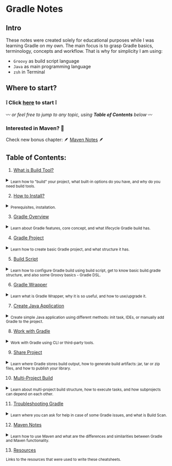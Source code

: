 # Gradle Notes

## Intro
These notes were created solely for educational purposes while I was learning Gradle on my own.
The main focus is to grasp Gradle basics, terminology, concepts and workflow. That is why for simplicity I am using:
- `Groovy` as build script language
- `Java` as main programming language
- `zsh` in Terminal

## Where to start?

### :grey_exclamation: Click [here](https://github.com/yanamlnk/gradle-notes/blob/main/contents/1-what-is-build-tool/README.md) to start :grey_exclamation:

:wavy_dash: *or feel free to jump to any topic, using **Table of Contents** below* :wavy_dash:

### Interested in Maven? :eyes: 
Check new bonus chapter: :feather: [Maven Notes](https://github.com/yanamlnk/gradle-notes/blob/main/contents/12-maven-notes/README.md) :feather:

## Table of Contents:
1. [What is Build Tool?](https://github.com/yanamlnk/gradle-notes/blob/main/contents/1-what-is-build-tool/README.md)
<details><summary><sub>Learn how to "build" your project, what built-in options do you have, and why do you need build tools.</sub></summary>
<p>

  - [How do you “build” your code?](https://github.com/yanamlnk/gradle-notes/blob/main/contents/1-what-is-build-tool/README.md#how-do-you-build-your-code)
  - [How do you compile and run your code?](https://github.com/yanamlnk/gradle-notes/blob/main/contents/1-what-is-build-tool/README.md#how-do-you-compile-and-run-your-code)
  - [Why do you need to use separate build tool?](https://github.com/yanamlnk/gradle-notes/blob/main/contents/1-what-is-build-tool/README.md#why-do-you-need-to-use-separate-build-tool)
  - [What build tools for Java exist?](https://github.com/yanamlnk/gradle-notes/blob/main/contents/1-what-is-build-tool/README.md#what-build-tools-for-java-exist)

</p>
</details>

2. [How to Install?](https://github.com/yanamlnk/gradle-notes/blob/main/contents/2-how-to-install/README.md)
<details><summary><sub>Prerequisites, installation.</sub></summary>
<p>

  - [Prerequisites](https://github.com/yanamlnk/gradle-notes/blob/main/contents/2-how-to-install/README.md#prerequisites)
  - [Installation](https://github.com/yanamlnk/gradle-notes/blob/main/contents/2-how-to-install/README.md#installation)
  - [How to check that Gradle is installed?](https://github.com/yanamlnk/gradle-notes/blob/main/contents/2-how-to-install/README.md#how-to-check-that-gradle-is-installed)
  - [When you don’t need installation?](https://github.com/yanamlnk/gradle-notes/blob/main/contents/2-how-to-install/README.md#when-you-dont-need-installation)

</p>
</details>

3. [Gradle Overview](https://github.com/yanamlnk/gradle-notes/blob/main/contents/3-gradle-overview/README.md)
<details><summary><sub>Learn about Gradle features, core concept, and what lifecycle Gradle build has.</sub></summary>
<p>

  - [Features](https://github.com/yanamlnk/gradle-notes/blob/main/contents/3-gradle-overview/README.md#features)
  - [Gradle core concepts](https://github.com/yanamlnk/gradle-notes/blob/main/contents/3-gradle-overview/README.md#gradle-core-concepts)
  - [Build Lifecycle](https://github.com/yanamlnk/gradle-notes/blob/main/contents/3-gradle-overview/README.md#build-lifecycle)

</p>
</details>

4. [Gradle Project](https://github.com/yanamlnk/gradle-notes/blob/main/contents/4-gradle-project/README.md)
<details><summary><sub>Learn how to create basic Gradle project, and what structure it has.</sub></summary>
<p>

  - [Basic project using gradle init command](https://github.com/yanamlnk/gradle-notes/blob/main/contents/4-gradle-project/README.md#basic-project-using-gradle-init-command)
  - [Basic structure](https://github.com/yanamlnk/gradle-notes/blob/main/contents/4-gradle-project/README.md#basic-structure)

</p>
</details>

5. [Build Script](https://github.com/yanamlnk/gradle-notes/blob/main/contents/5-build-script/README.md)
<details><summary><sub>Learn how to configure Gradle build using build script, get to know basic build.gradle structure, and also some Groovy basics - Gradle DSL.</sub></summary>
<p>

  - [build.gradle(.kts)](https://github.com/yanamlnk/gradle-notes/blob/main/contents/5-build-script/README.md#buildgradlekts)
    - [What can be added to the file?](https://github.com/yanamlnk/gradle-notes/blob/main/contents/5-build-script/README.md#what-can-be-added-to-the-file)
    - [plugins](https://github.com/yanamlnk/gradle-notes/blob/main/contents/5-build-script/README.md#plugins)
    - [metadata](https://github.com/yanamlnk/gradle-notes/blob/main/contents/5-build-script/README.md#metadata)
    - [repositories](https://github.com/yanamlnk/gradle-notes/blob/main/contents/5-build-script/README.md#repositories)
    - [dependencies](https://github.com/yanamlnk/gradle-notes/blob/main/contents/5-build-script/README.md#dependencies)
    - [tasks](https://github.com/yanamlnk/gradle-notes/blob/main/contents/5-build-script/README.md#tasks)
  - [Groovy basics](https://github.com/yanamlnk/gradle-notes/blob/main/contents/5-build-script/README.md#groovy-basics)

</p>
</details>

6. [Gradle Wrapper](https://github.com/yanamlnk/gradle-notes/blob/main/contents/6-gradle-wrapper/README.md)
<details><summary><sub>Learn what is Gradle Wrapper, why it is so useful, and how to use/upgrade it.</sub></summary>
<p>

  - [Executing tasks](https://github.com/yanamlnk/gradle-notes/blob/main/contents/6-gradle-wrapper/README.md#executing-tasks)
  - [Wrapper overview](https://github.com/yanamlnk/gradle-notes/blob/main/contents/6-gradle-wrapper/README.md#wrapper-overview)
  - [gradle vs gradlew](https://github.com/yanamlnk/gradle-notes/blob/main/contents/6-gradle-wrapper/README.md#gradle-vs-gradlew)
  - [Add Wrapper to the project](https://github.com/yanamlnk/gradle-notes/blob/main/contents/6-gradle-wrapper/README.md#add-wrapper-to-the-project)
  - [Upgrade version of Gradle using Wrapper](https://github.com/yanamlnk/gradle-notes/blob/main/contents/6-gradle-wrapper/README.md#upgrade-version-of-gradle-using-wrapper)

</p>
</details>

7. [Create Java Application](https://github.com/yanamlnk/gradle-notes/blob/main/contents/7-create-java-application/README.md)
<details><summary><sub>Create simple Java application using different methods: init task, IDEs, or manually add Gradle to the project.</sub></summary>
<p>

  - [init task](https://github.com/yanamlnk/gradle-notes/blob/main/contents/7-create-java-application/README.md#init-task)
  - [Manually adding Gradle](https://github.com/yanamlnk/gradle-notes/blob/main/contents/7-create-java-application/README.md#manually-adding-gradle)
  - [Use IDEs](https://github.com/yanamlnk/gradle-notes/blob/main/contents/7-create-java-application/README.md#use-ides)

</p>
</details>

8. [Work with Gradle](https://github.com/yanamlnk/gradle-notes/blob/main/contents/8-work-with-gradle/README.md)
<details><summary><sub>Work with Gradle using CLI or third-party tools.</sub></summary>
<p>

  - [Command-line interface](https://github.com/yanamlnk/gradle-notes/blob/main/contents/8-work-with-gradle/README.md#command-line-interface)
  - [Gradle & Supported Third-party Tools](https://github.com/yanamlnk/gradle-notes/blob/main/contents/8-work-with-gradle/README.md#gradle--supported-third-party-tools)

</p>
</details>

9. [Share Project](https://github.com/yanamlnk/gradle-notes/blob/main/contents/9-share-project/README.md)
<details><summary><sub>Learn where Gradle stores build output, how to generate build artifacts: jar, tar or zip files, and how to publish your library.</sub></summary>
<p>

  - [build directory](https://github.com/yanamlnk/gradle-notes/blob/main/contents/9-share-project/README.md#build-directory)
  - [Generate jar](https://github.com/yanamlnk/gradle-notes/blob/main/contents/9-share-project/README.md#generate-jar)
  - [Distribute application](https://github.com/yanamlnk/gradle-notes/blob/main/contents/9-share-project/README.md#distribute-application)
  - [Publish](https://github.com/yanamlnk/gradle-notes/blob/main/contents/9-share-project/README.md#publish)

</p>
</details>

10. [Multi-Project Build](https://github.com/yanamlnk/gradle-notes/blob/main/contents/10-multi-project-build/README.md)
<details><summary><sub>Learn about multi-project build structure, how to execute tasks, and how subprojects can depend on each other.</sub></summary>
<p>
  - [Structure](https://github.com/yanamlnk/gradle-notes/blob/main/contents/10-multi-project-build/README.md#structure)
  - [Declare dependencies between subprojects](https://github.com/yanamlnk/gradle-notes/blob/main/contents/10-multi-project-build/README.md#declare-dependencies-between-subprojects)
  - [Execute tasks](https://github.com/yanamlnk/gradle-notes/blob/main/contents/10-multi-project-build/README.md#execute-tasks)
  - [Sharing common configurations](https://github.com/yanamlnk/gradle-notes/blob/main/contents/10-multi-project-build/README.md#sharing-common-configurations)

</p>
</details>

11. [Troubleshooting Gradle](https://github.com/yanamlnk/gradle-notes/blob/main/contents/11-troubleshooting-gradle/README.md)
<details><summary><sub>Learn where you can ask for help in case of some Gradle issues, and what is Build Scan.</sub></summary>
<p>

  - [Places to ask](https://github.com/yanamlnk/gradle-notes/blob/main/contents/11-troubleshooting-gradle/README.md#places-to-ask)
  - [Troubleshooting docs](https://github.com/yanamlnk/gradle-notes/blob/main/contents/11-troubleshooting-gradle/README.md#troubleshooting-docs)
  - [Publish and share Build Scan](https://github.com/yanamlnk/gradle-notes/blob/main/contents/11-troubleshooting-gradle/README.md#publish-and-share-build-scan)

</p>
</details>

12. [Maven Notes](https://github.com/yanamlnk/gradle-notes/blob/main/contents/12-maven-notes/README.md)
<details><summary><sub>Learn how to use Maven and what are the differences and similarities between Gradle and Maven functionality.</sub></summary>
<p>
  
  - [Install Maven](https://github.com/yanamlnk/gradle-notes/blob/main/contents/12-maven-notes/README.md#install-maven)
  - [What is Maven](https://github.com/yanamlnk/gradle-notes/blob/main/contents/12-maven-notes/README.md#what-is-maven)
  - [Gradle vs Maven](https://github.com/yanamlnk/gradle-notes/blob/main/contents/12-maven-notes/README.md#gradle-vs-maven)
    - [Short overview](https://github.com/yanamlnk/gradle-notes/blob/main/contents/12-maven-notes/README.md#short-overview)
    - [Maven project creation](https://github.com/yanamlnk/gradle-notes/blob/main/contents/12-maven-notes/README.md#maven-project-creation)
    - [IDE support](https://github.com/yanamlnk/gradle-notes/blob/main/contents/12-maven-notes/README.md#ide-support)
    - [Project structure](https://github.com/yanamlnk/gradle-notes/blob/main/contents/12-maven-notes/README.md#project-structure)
    - [Configuration (pom.xml)](https://github.com/yanamlnk/gradle-notes/blob/main/contents/12-maven-notes/README.md#configuration)
    - [Commands to work with the tool](https://github.com/yanamlnk/gradle-notes/blob/main/contents/12-maven-notes/README.md#commands-to-work-with-the-tool)
    - [Plugins](https://github.com/yanamlnk/gradle-notes/blob/main/contents/12-maven-notes/README.md#plugins)
    - [Multi-project](https://github.com/yanamlnk/gradle-notes/blob/main/contents/12-maven-notes/README.md#multi-project)
    - [Build output files](https://github.com/yanamlnk/gradle-notes/blob/main/contents/12-maven-notes/README.md#build-output-files)
    - [Maven Wrapper](https://github.com/yanamlnk/gradle-notes/blob/main/contents/12-maven-notes/README.md#maven-wrapper)

</p>
</details>

13. [Resources](https://github.com/yanamlnk/gradle-notes/blob/main/resources/README.md)
    
<sub>Links to the resources that were used to write these cheatsheets.</sub>

